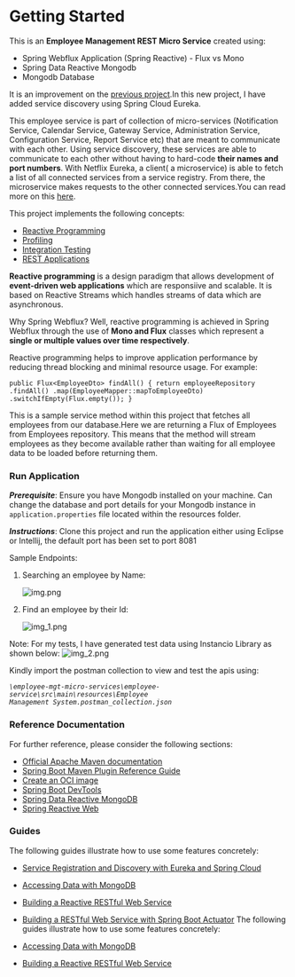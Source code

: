 # Getting Started

This is an **Employee Management REST Micro Service** created using:
* Spring Webflux Application (Spring Reactive) - Flux vs Mono
* Spring Data Reactive Mongodb
* Mongodb Database

It is an improvement on the [previous project](https://github.com/IdahK/employee_mgt_system).In this new project, I have added service discovery using Spring Cloud Eureka.

This employee service is part of collection of micro-services (Notification Service, Calendar Service, Gateway Service, Administration Service, Configuration Service, Report Service etc) that are meant to communicate with each other. Using service discovery, these services are able to communicate to each other without having to hard-code **their names and port numbers**.
With Netflix Eureka, a client( a microservice) is able to fetch a list of all connected services from a service registry. From there, the microservice makes requests to the other connected services.You can read more on this [here](https://spring.io/guides/gs/service-registration-and-discovery/).

This project implements the following concepts:
* [Reactive Programming](https://www.baeldung.com/cs/reactive-programming)
* [Profiling](https://zetcode.com/springboot/profile/#:~:text=Spring%20Boot%20allows%20to%20define,only%20for%20the%20specified%20profile.)
* [Integration Testing](https://www.baeldung.com/spring-boot-testing)
* [REST Applications](https://spring.io/guides/gs/rest-service/)

**Reactive programming** is a design paradigm that allows development of **event-driven web applications** which are responsiive and scalable. It is based on Reactive Streams which handles streams of data which are asynchronous.

Why Spring Webflux? Well, reactive programming is achieved in Spring Webflux through the use of **Mono and Flux** classes which represent a **single or multiple values over time respectively**. 

Reactive programming helps to improve application performance by reducing thread blocking and minimal resource usage.
For example:

``
        public Flux<EmployeeDto> findAll() {
        return employeeRepository
        .findAll()
        .map(EmployeeMapper::mapToEmployeeDto)
        .switchIfEmpty(Flux.empty());
        }
``

This is a sample service method within this project that fetches all employees from our database.Here we are returning a Flux of Employees from Employees repository. This means that the method will stream employees as they become available rather than waiting for all employee data to be loaded before returning them.

### Run Application
**_Prerequisite_**: Ensure you have Mongodb installed on your machine. Can change the database and port details for your Mongodb instance in `application.properties` file located within the resources folder.

**_Instructions_**: Clone this project and run the application either using Eclipse or Intellij, the default port has been set to port 8081

Sample Endpoints:
1. Searching an employee by Name:

    ![img.png](img.png)

2. Find an employee by their Id:
    
    ![img_1.png](img_1.png)

Note:
For my tests, I have generated test data using Instancio Library as shown below:
![img_2.png](img_2.png)

Kindly import the postman collection to view and test the apis using:

<code><i>\employee-mgt-micro-services\employee-service\src\main\resources\Employee Management System.postman_collection.json</i></code>

### Reference Documentation

For further reference, please consider the following sections:

* [Official Apache Maven documentation](https://maven.apache.org/guides/index.html)
* [Spring Boot Maven Plugin Reference Guide](https://docs.spring.io/spring-boot/docs/3.0.4/maven-plugin/reference/html/)
* [Create an OCI image](https://docs.spring.io/spring-boot/docs/3.0.4/maven-plugin/reference/html/#build-image)
* [Spring Boot DevTools](https://docs.spring.io/spring-boot/docs/3.0.4/reference/htmlsingle/#using.devtools)
* [Spring Data Reactive MongoDB](https://docs.spring.io/spring-boot/docs/3.0.4/reference/htmlsingle/#data.nosql.mongodb)
* [Spring Reactive Web](https://docs.spring.io/spring-boot/docs/3.0.4/reference/htmlsingle/#web.reactive)

### Guides

The following guides illustrate how to use some features concretely:

* [Service Registration and Discovery with Eureka and Spring Cloud](https://spring.io/guides/gs/service-registration-and-discovery/)
* [Accessing Data with MongoDB](https://spring.io/guides/gs/accessing-data-mongodb/)
* [Building a Reactive RESTful Web Service](https://spring.io/guides/gs/reactive-rest-service/)
* [Building a RESTful Web Service with Spring Boot Actuator](https://spring.io/guides/gs/actuator-service/)
The following guides illustrate how to use some features concretely:

* [Accessing Data with MongoDB](https://spring.io/guides/gs/accessing-data-mongodb/)
* [Building a Reactive RESTful Web Service](https://spring.io/guides/gs/reactive-rest-service/)

